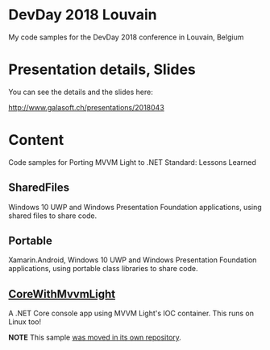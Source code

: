 # DevDay 2018 Louvain

My code samples for the DevDay 2018 conference in Louvain, Belgium

# Presentation details, Slides

You can see the details and the slides here:

http://www.galasoft.ch/presentations/2018043

# Content

Code samples for Porting MVVM Light to .NET Standard: Lessons Learned

## SharedFiles

Windows 10 UWP and Windows Presentation Foundation applications, using shared files to share code.

## Portable

Xamarin.Android, Windows 10 UWP and Windows Presentation Foundation applications, using portable class libraries to share code.

## [CoreWithMvvmLight](https://github.com/lbugnion/sample-crossplatform-mvvmdotnetstandard)

A .NET Core console app using MVVM Light's IOC container. This runs on Linux too!

**NOTE** This sample [was moved in its own repository](https://github.com/lbugnion/sample-crossplatform-mvvmdotnetstandard).
